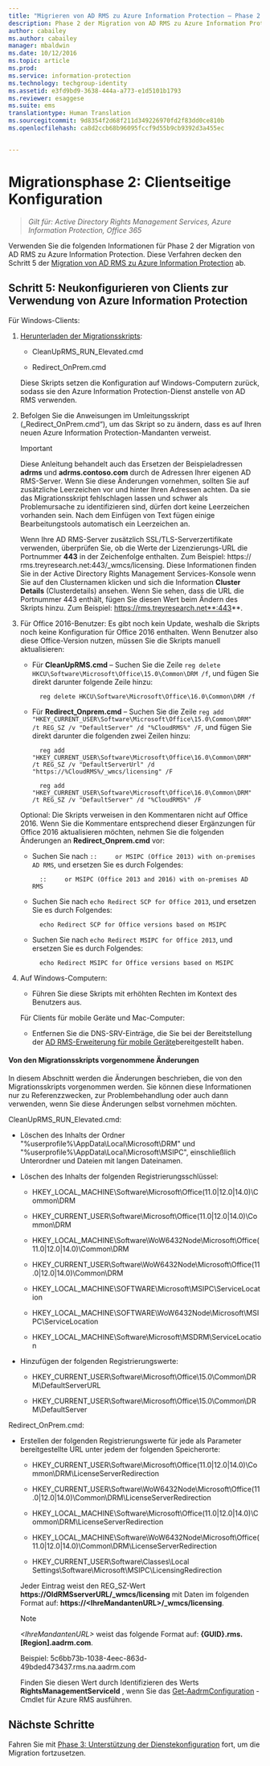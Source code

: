 ```yaml
---
title: "Migrieren von AD RMS zu Azure Information Protection – Phase 2 | Azure Information Protection"
description: Phase 2 der Migration von AD RMS zu Azure Information Protection deckt den Schritt 5 der Migration von AD RMS zu Azure Information Protection ab.
author: cabailey
ms.author: cabailey
manager: mbaldwin
ms.date: 10/12/2016
ms.topic: article
ms.prod: 
ms.service: information-protection
ms.technology: techgroup-identity
ms.assetid: e3fd9bd9-3638-444a-a773-e1d5101b1793
ms.reviewer: esaggese
ms.suite: ems
translationtype: Human Translation
ms.sourcegitcommit: 9d8354f2d68f211d349226970fd2f83dd0ce810b
ms.openlocfilehash: ca8d2ccb68b96095fccf9d55b9cb9392d3a455ec


---
```

# <a name="migration-phase-2-clientside-configuration"></a>Migrationsphase 2: Clientseitige Konfiguration

>*Gilt für: Active Directory Rights Management Services, Azure Information Protection, Office 365*

Verwenden Sie die folgenden Informationen für Phase 2 der Migration von AD RMS zu Azure Information Protection. Diese Verfahren decken den Schritt 5 der [Migration von AD RMS zu Azure Information Protection](migrate-from-ad-rms-to-azure-rms.md) ab.


## <a name="step-5-reconfigure-clients-to-use-azure-information-protection"></a>Schritt 5: Neukonfigurieren von Clients zur Verwendung von Azure Information Protection
Für Windows-Clients:

1.  [Herunterladen der Migrationsskripts](https://go.microsoft.com/fwlink/?LinkId=524619):

    -   CleanUpRMS_RUN_Elevated.cmd

    -   Redirect_OnPrem.cmd

    Diese Skripts setzen die Konfiguration auf Windows-Computern zurück, sodass sie den Azure Information Protection-Dienst anstelle von AD RMS verwenden.

2.  Befolgen Sie die Anweisungen im Umleitungsskript („Redirect_OnPrem.cmd“), um das Skript so zu ändern, dass es auf Ihren neuen Azure Information Protection-Mandanten verweist.

    > [!IMPORTANT]
    > Diese Anleitung behandelt auch das Ersetzen der Beispieladressen **adrms** und **adrms.contoso.com** durch de Adressen Ihrer eigenen AD RMS-Server. Wenn Sie diese Änderungen vornehmen, sollten Sie auf zusätzliche Leerzeichen vor und hinter Ihren Adressen achten. Da sie das Migrationsskript fehlschlagen lassen und schwer als Problemursache zu identifizieren sind, dürfen dort keine Leerzeichen vorhanden sein. Nach dem Einfügen von Text fügen einige Bearbeitungstools automatisch ein Leerzeichen an.
    >
    > Wenn Ihre AD RMS-Server zusätzlich SSL/TLS-Serverzertifikate verwenden, überprüfen Sie, ob die Werte der Lizenzierungs-URL die Portnummer **443** in der Zeichenfolge enthalten. Zum Beispiel: https:// rms.treyresearch.net:443/_wmcs/licensing. Diese Informationen finden Sie in der Active Directory Rights Management Services-Konsole wenn Sie auf den Clusternamen klicken und sich die Information **Cluster Details** (Clusterdetails) ansehen. Wenn Sie sehen, dass die URL die Portnummer 443 enthält, fügen Sie diesen Wert beim Ändern des Skripts hinzu. Zum Beispiel: https://rms.treyresearch.net**:443**.

3. Für Office 2016-Benutzer: Es gibt noch kein Update, weshalb die Skripts noch keine Konfiguration für Office 2016 enthalten. Wenn Benutzer also diese Office-Version nutzen, müssen Sie die Skripts manuell aktualisieren:

    - Für **CleanUpRMS.cmd** – Suchen Sie die Zeile `reg delete HKCU\Software\Microsoft\Office\15.0\Common\DRM /f`, und fügen Sie direkt darunter folgende Zeile hinzu:

            reg delete HKCU\Software\Microsoft\Office\16.0\Common\DRM /f

    - Für **Redirect_Onprem.cmd** – Suchen Sie die Zeile `reg add "HKEY_CURRENT_USER\Software\Microsoft\Office\15.0\Common\DRM" /t REG_SZ /v "DefaultServer" /d "%CloudRMS%" /F`, und fügen Sie direkt darunter die folgenden zwei Zeilen hinzu:

            reg add "HKEY_CURRENT_USER\Software\Microsoft\Office\16.0\Common\DRM" /t REG_SZ /v "DefaultServerUrl" /d "https://%CloudRMS%/_wmcs/licensing" /F 

            reg add "HKEY_CURRENT_USER\Software\Microsoft\Office\16.0\Common\DRM" /t REG_SZ /v "DefaultServer" /d "%CloudRMS%" /F

    Optional: Die Skripts verweisen in den Kommentaren nicht auf Office 2016. Wenn Sie die Kommentare entsprechend dieser Ergänzungen für Office 2016 aktualisieren möchten, nehmen Sie die folgenden Änderungen an **Redirect_Onprem.cmd** vor:

    - Suchen Sie nach `::     or MSIPC (Office 2013) with on-premises AD RMS`, und ersetzen Sie es durch Folgendes:
    
            ::     or MSIPC (Office 2013 and 2016) with on-premises AD RMS

    - Suchen Sie nach `echo Redirect SCP for Office 2013`, und ersetzen Sie es durch Folgendes:
    
            echo Redirect SCP for Office versions based on MSIPC

    - Suchen Sie nach `echo Redirect MSIPC for Office 2013`, und ersetzen Sie es durch Folgendes:
    
            echo Redirect MSIPC for Office versions based on MSIPC

4.  Auf Windows-Computern:

    - Führen Sie diese Skripts mit erhöhten Rechten im Kontext des Benutzers aus.

    Für Clients für mobile Geräte und Mac-Computer:

    -  Entfernen Sie die DNS-SRV-Einträge, die Sie bei der Bereitstellung der [AD RMS-Erweiterung für mobile Geräte](http://technet.microsoft.com/library/dn673574.aspx)bereitgestellt haben.

#### <a name="changes-made-by-the-migration-scripts"></a>Von den Migrationsskripts vorgenommene Änderungen
In diesem Abschnitt werden die Änderungen beschrieben, die von den Migrationsskripts vorgenommen werden. Sie können diese Informationen nur zu Referenzzwecken, zur Problembehandlung oder auch dann verwenden, wenn Sie diese Änderungen selbst vornehmen möchten.

CleanUpRMS_RUN_Elevated.cmd:

-   Löschen des Inhalts der Ordner "%userprofile%\AppData\Local\Microsoft\DRM" und "%userprofile%\AppData\Local\Microsoft\MSIPC", einschließlich Unterordner und Dateien mit langen Dateinamen.

-   Löschen des Inhalts der folgenden Registrierungsschlüssel:

    -   HKEY_LOCAL_MACHINE\Software\Microsoft\Office\(11.0|12.0|14.0)\Common\DRM

    -   HKEY_CURRENT_USER\Software\Microsoft\Office\(11.0|12.0|14.0)\Common\DRM

    -   HKEY_LOCAL_MACHINE\Software\WoW6432Node\Microsoft\Office\(11.0|12.0|14.0)\Common\DRM

    -   HKEY_CURRENT_USER\Software\WoW6432Node\Microsoft\Office\(11.0|12.0|14.0)\Common\DRM

    -   HKEY_LOCAL_MACHINE\SOFTWARE\Microsoft\MSIPC\ServiceLocation

    -   HKEY_LOCAL_MACHINE\SOFTWARE\WoW6432Node\Microsoft\MSIPC\ServiceLocation

    -   HKEY_LOCAL_MACHINE\Software\Microsoft\MSDRM\ServiceLocation

-   Hinzufügen der folgenden Registrierungswerte:

    -   HKEY_CURRENT_USER\Software\Microsoft\Office\15.0\Common\DRM\DefaultServerURL

    -   HKEY_CURRENT_USER\Software\Microsoft\Office\15.0\Common\DRM\DefaultServer

Redirect_OnPrem.cmd:

-   Erstellen der folgenden Registrierungswerte für jede als Parameter bereitgestellte URL unter jedem der folgenden Speicherorte:

    -   HKEY_CURRENT_USER\Software\Microsoft\Office\(11.0|12.0|14.0)\Common\DRM\LicenseServerRedirection

    -   HKEY_CURRENT_USER\Software\WoW6432Node\Microsoft\Office\(11.0|12.0|14.0)\Common\DRM\LicenseServerRedirection

    -   HKEY_LOCAL_MACHINE\Software\Microsoft\Office\(11.0|12.0|14.0)\Common\DRM\LicenseServerRedirection

    -   HKEY_LOCAL_MACHINE\Software\WoW6432Node\Microsoft\Office\(11.0|12.0|14.0)\Common\DRM\LicenseServerRedirection

    -   HKEY_CURRENT_USER\Software\Classes\Local Settings\Software\Microsoft\MSIPC\LicensingRedirection

    Jeder Eintrag weist den REG_SZ-Wert **https://OldRMSserverURL/_wmcs/licensing** mit Daten im folgenden Format auf: **https://&lt;IhreMandantenURL&gt;/_wmcs/licensing**.

    > [!NOTE]
    > *&lt;IhreMandantenURL&gt;* weist das folgende Format auf: **{GUID}.rms.[Region].aadrm.com**.
    > 
    > Beispiel: 5c6bb73b-1038-4eec-863d-49bded473437.rms.na.aadrm.com
    > 
    > Finden Sie diesen Wert durch Identifizieren des Werts **RightsManagementServiceId** , wenn Sie das [Get-AadrmConfiguration](http://msdn.microsoft.com/library/windowsazure/dn629410.aspx) -Cmdlet für Azure RMS ausführen.


## <a name="next-steps"></a>Nächste Schritte
Fahren Sie mit [Phase 3: Unterstützung der Dienstekonfiguration](migrate-from-ad-rms-phase3.md) fort, um die Migration fortzusetzen.


<!--HONumber=Nov16_HO2-->


